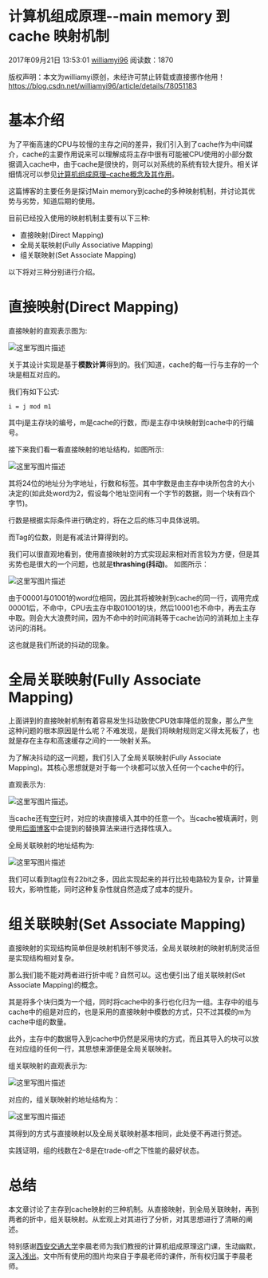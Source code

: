 # 计算机组成原理--main memory 到 cache 映射机制

2017年09月21日 13:53:01 [williamyi96](https://me.csdn.net/williamyi96) 阅读数：1870



 版权声明：本文为williamyi原创，未经许可禁止转载或直接挪作他用！	https://blog.csdn.net/williamyi96/article/details/78051183

# 基本介绍

为了平衡高速的CPU与较慢的主存之间的差异，我们引入到了cache作为中间媒介，cache的主要作用说来可以理解成将主存中很有可能被CPU使用的小部分数据调入cache中，由于cache是很快的，则可以对系统的系统有较大提升。相关详细情况可以参见[计算机组成原理–cache概念及其作用](https://blog.csdn.net/williamyi96/article/details/remain)。

这篇博客的主要任务是探讨Main memory到cache的多种映射机制，并讨论其优势与劣势，知道后期的使用。

目前已经投入使用的映射机制主要有以下三种:

- 直接映射(Direct Mapping)
- 全局关联映射(Fully Associative Mapping)
- 组关联映射(Set Associate Mapping)

以下将对三种分别进行介绍。

# 直接映射(Direct Mapping)

直接映射的直观表示图为:

![这里写图片描述](https://img-blog.csdn.net/20170921172400902?watermark/2/text/aHR0cDovL2Jsb2cuY3Nkbi5uZXQvd2lsbGlhbXlpOTY=/font/5a6L5L2T/fontsize/400/fill/I0JBQkFCMA==/dissolve/70/gravity/SouthEast)

关于其设计实现是基于**模数计算**得到的。我们知道，cache的每一行与主存的一个块是相互对应的。

我们有如下公式:

```
i = j mod m1
```

其中j是主存块的编号，m是cache的行数，而i是主存中块映射到cache中的行编号。

接下来我们看一看直接映射的地址结构，如图所示:

![这里写图片描述](https://img-blog.csdn.net/20170921173213612?watermark/2/text/aHR0cDovL2Jsb2cuY3Nkbi5uZXQvd2lsbGlhbXlpOTY=/font/5a6L5L2T/fontsize/400/fill/I0JBQkFCMA==/dissolve/70/gravity/SouthEast)

其将24位的地址分为字地址，行数和标签。其中字数是由主存中块所包含的大小决定的(如此处word为2，假设每个地址空间有一个字节的数据，则一个块有四个字节)。

行数是根据实际条件进行确定的，将在之后的练习中具体说明。

而Tag的位数，则是有减法计算得到的。

我们可以很直观地看到，使用直接映射的方式实现起来相对而言较为方便，但是其劣势也是很大的一个问题，也就是**thrashing(抖动)**。 如图所示：

![这里写图片描述](https://img-blog.csdn.net/20170921173004463?watermark/2/text/aHR0cDovL2Jsb2cuY3Nkbi5uZXQvd2lsbGlhbXlpOTY=/font/5a6L5L2T/fontsize/400/fill/I0JBQkFCMA==/dissolve/70/gravity/SouthEast)

由于00001与01001的word位相同，因此其将被映射到cache的同一行，调用完成00001后，不命中，CPU去主存中取01001的块，然后10001也不命中，再去主存中取。则会大大浪费时间，因为不命中的时间消耗等于cache访问的消耗加上主存访问的消耗。

这也就是我们所说的抖动的现象。

# 全局关联映射(Fully Associate Mapping)

上面讲到的直接映射机制有着容易发生抖动致使CPU效率降低的现象，那么产生这种问题的根本原因是什么呢？不难发现，是我们将映射规则定义得太死板了，也就是存在主存和高速缓存之间的一一映射关系。

为了解决抖动的这一问题，我们引入了全局关联映射(Fully Associate Mapping)。其核心思想就是对于每一个块都可以放入任何一个cache中的行。

直观表示为:

![这里写图片描述](https://img-blog.csdn.net/20170921174336324?watermark/2/text/aHR0cDovL2Jsb2cuY3Nkbi5uZXQvd2lsbGlhbXlpOTY=/font/5a6L5L2T/fontsize/400/fill/I0JBQkFCMA==/dissolve/70/gravity/SouthEast)。

当cache还有[空行](https://www.baidu.com/s?wd=%E7%A9%BA%E8%A1%8C&tn=24004469_oem_dg&rsv_dl=gh_pl_sl_csd)时，对应的块直接填入其中的任意一个。当cache被填满时，则使用[后面博客](https://blog.csdn.net/williamyi96/article/details/78051183)中会提到的替换算法来进行选择性填入。

全局关联映射的地址结构为:

![这里写图片描述](https://img-blog.csdn.net/20170921174618740?watermark/2/text/aHR0cDovL2Jsb2cuY3Nkbi5uZXQvd2lsbGlhbXlpOTY=/font/5a6L5L2T/fontsize/400/fill/I0JBQkFCMA==/dissolve/70/gravity/SouthEast)

我们可以看到tag位有22bit之多，因此实现起来的并行比较电路较为复杂，计算量较大，影响性能，同时这种复杂性就自然造成了成本的提升。

# 组关联映射(Set Associate Mapping)

直接映射的实现结构简单但是映射机制不够灵活，全局关联映射的映射机制灵活但是实现结构相对复杂。

那么我们能不能对两者进行折中呢？自然可以。这也便引出了组关联映射(Set Associate Mapping)的概念。

其是将多个块归类为一个组，同时将cache中的多行也化归为一组。主存中的组与cache中的组是对应的，也是采用的直接映射中模数的方式，只不过其模的m为cache中组的数量。

此外，主存中的数据导入到cache中仍然是采用块的方式，而且其导入的块可以放在对应组的任何一行，其思想来源便是全局关联映射。

组关联映射的直观表示为:

![这里写图片描述](https://img-blog.csdn.net/20170921175323803?watermark/2/text/aHR0cDovL2Jsb2cuY3Nkbi5uZXQvd2lsbGlhbXlpOTY=/font/5a6L5L2T/fontsize/400/fill/I0JBQkFCMA==/dissolve/70/gravity/SouthEast)

对应的，组关联映射的地址结构为：

![这里写图片描述](https://img-blog.csdn.net/20170921175412964?watermark/2/text/aHR0cDovL2Jsb2cuY3Nkbi5uZXQvd2lsbGlhbXlpOTY=/font/5a6L5L2T/fontsize/400/fill/I0JBQkFCMA==/dissolve/70/gravity/SouthEast)

其得到的方式与直接映射以及全局关联映射基本相同，此处便不再进行赘述。

实践证明，组的线数在2–8是在trade-off之下性能的最好状态。

# 总结

本文章讨论了主存到cache映射的三种机制。从直接映射，到全局关联映射，再到两者的折中，组关联映射。从宏观上对其进行了分析，对其思想进行了清晰的阐述。

特别感谢[西安交通大学](https://www.baidu.com/s?wd=%E8%A5%BF%E5%AE%89%E4%BA%A4%E9%80%9A%E5%A4%A7%E5%AD%A6&tn=24004469_oem_dg&rsv_dl=gh_pl_sl_csd)李晨老师为我们教授的计算机组成原理这门课，生动幽默，[深入浅出](https://www.baidu.com/s?wd=%E6%B7%B1%E5%85%A5%E6%B5%85%E5%87%BA&tn=24004469_oem_dg&rsv_dl=gh_pl_sl_csd)。文中所有使用的图片均来自于李晨老师的课件，所有权归属于李晨老师。